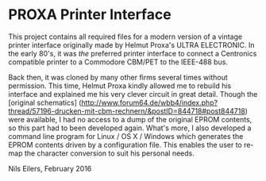 PROXA Printer Interface
=======================

This project contains all required files for a modern version of a
vintage printer interface originally made by Helmut Proxa's ULTRA
ELECTRONIC. In the early 80's, it was *the* preferred printer
interface to connect a Centronics compatible printer to a Commodore CBM/PET
to the IEEE-488 bus.

Back then, it was cloned by many other firms several times without permission.
This time, Helmut Proxa kindly allowed me to rebuild his interface and
explained me his very clever circuit in great detail. Though the [original
schematics] (http://www.forum64.de/wbb4/index.php?thread/57196-drucken-mit-cbm-rechnern/&postID=844718#post844718)
were available, I had no access to a dump of the original EPROM contents,
so this part had to been developed again. What's more, I also developed
a command line program for Linux / OS X / Windows which generates the
EPROM contents driven by a configuration file. This enables the user
to re-map the character conversion to suit his personal needs.


Nils Eilers, February 2016
